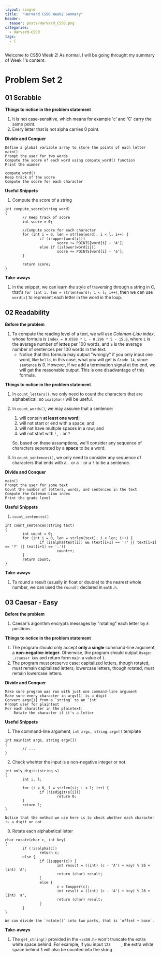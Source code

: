 ```yaml
---
layout: single
title:  "Harvard CS50 Week2 Summary"
header:
  teaser: posts/Harvard_CS50.png
categories: 
  - Harvard-CS50
tags:
  - C
---
```


Welcome to CS50 Week 2! As normal, I will be going throught my summary of Week 1's content.

# Problem Set 2
## 01 Scrabble
**Things to notice in the problem statement**
1. It is not case-sensitive, which means for example 'c' and 'C' carry the same point.
2. Every letter that is not alpha carries 0 point.

**Divide and Conquer**
```
Define a global variable array to store the points of each letter
main()
Prompt the user for two words
Compute the score of each word using compute_word() function
Print the winner

compute_word()
Keep track of the score
Compute the score for each character
```
**Useful Snippets**
1. Compute the score of a string
```
int compute_score(string word)
{
        // Keep track of score
        int score = 0;

        //Compute score for each character
        for (int i = 0, len = strlen(word); i < l; i++) {
                if (isupper(word[i]))
                        score += POINTS[word[i] - 'A'];
                else if (islower(word[i]))
                        score += POINTS[word[i] - 'a'];
        }

        return score;
}
```

**Take-aways**
1. In the snippet, we can learn the style of traversing through a string in C, that's `for (int i, len = strlen(word); i < l; i++)`, then we can use `word[i]` to represent each letter in the word in the loop.

## 02 Readability
**Before the problem**
1. To compute the reading level of a text, we will use *Coleman-Liau index*, whose formula is `index = 0.0588 * L - 0.296 * S - 15.8`, where `L` is the average number of lettes per 100 words, and `S` is the average number of sentences per 100 words in the text.
    - Notice that this formula may output "wrongly" if you only input one word, like `hello`, in this case, what you will get is `Grade 14`, since `sentence` is 0. However, if we add a termination signal at the end, we will get the reasonable output. This is one disadvantage of this formula.

**Things to notice in the problem statement**
1. In `count_letters()`, we only need to count the characters that are alphabetical, so `isalpha()` will be useful.
2. In `count_words()`, we may assume that a sentence:
    1. will contain **at least one word**;
    2. will not start or end with a space; and
    3. will not have multiple spaces in a row; and
    4. will not start with `!`, `.` or `?`

    So, based on these assumptions, we'll consider any sequence of characters seperated by a **space** to be a word.
3. In `count_sentences()`, we only need to consider any sequence of characters that ends with a `.` or a `!` or a `?` to be a sentence.

**Divide and Conquer**
```
main()
Prompt the user for some text
Count the number of letters, words, and sentences in the text
Compute the Coleman-Liau index
Print the grade level
```

**Useful Snippets**
1. `count_sentences()`
```
int count_sentences(string text)
{
        int count = 0;
        for (int i = 0, len = strlen(text); i < len; i++) {
                if (isalpha(text[i]) && (text[i+1] == '!' || text[i+1] == '?' || text[i+1] == '.'))
                        count++;
        }
        return count;
}
```

**Take-aways**
1. To round a result (usually in float or double) to the nearest whole number, we can used the `round()` declared in `math.h`.

## 03 Caesar - Easy
**Before the problem**
1. Caesar's algorithm encrypts messages by "rotating" each letter by $k$ positions.

**Things to notice in the problem statement**
1. The program should only accept **only a single** command-line argument, a **non-negative integer**. Otherwise, the program should output `Usage: ./caesar key` and return form `main` a value of `1`.
2. The program must preserve case: capitalized letters, though rotated, must remain capitalized letters; lowercase letters, though rotated, must remain lowercase letters.

**Divide and Conquer**
```
Make sure program was run with just one command-line argument
Make sure every character in argv[1] is a digit
Convert argv[1] from a `string` to an `int`
Prompt user for plaintext
For each character in the plaintext:
    Rotate the character if it's a letter
```

**Useful Snippets**
1. The command-line argument, `int argc, string argv[]` template
```
int main(int argc, string argv[])
{
        // ...
}
```
2. Check whehter the input is a non-negative integer or not.
```
int only_digits(string s)
{
        int i, l;

        for (i = 0, l = strlen(s); i < l; i++) {
                if (!isdigit(s[i]))
                        return 0;
        }
        return 1;
}
```
    Notice that the method we use here is to check whether each character is a digit or not.
3. Rotate each alphabetical letter
```
char rotate(char c, int key)
{
        if (!isalpha(c))
                return c;
        else {
                if (isupper(c)) {
                        int result = ((int) (c - 'A') + key) % 26 + (int) 'A';
                        return (char) result;
                }
                else {
                        c = toupper(c);
                        int result = ((int) (c - 'A') + key) % 26 + (int) 'a';
                        return (char) result;
                }
        }
}
```
    We can divide the `rotate()` into two parts, that is `offset + base`.

**Take-aways**
1. The `get_string()` provided in the `<cs50.h>` won't truncate the extra white space behind. For example, if you input `123     `, the extra white space behind `3` will also be counted into the string. 
